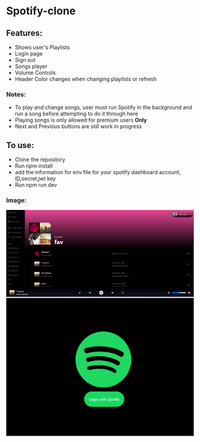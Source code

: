 # Spotify-clone

## Features:
- Shows user's Playlists
- Login page
- Sign out
- Songs player
- Volume Controls
- Header Color changes when changing playlists or refresh


### Notes:
- To play and change songs, user must run Spotify in the background and run a song before attempting to do it through here
- Playing songs is only allowed for premium users **Only**
- Next and Previous buttons are still work in progress


## To use:
- Clone the repository
- Run npm install 
- add the information for env file for your spotify dashboard account, ID,secret,jwt key
- Run npm run dev

### Image:
![Spotify Playlists](./public/img1.PNG)
![Spotify Login](./public/login.PNG)

  

